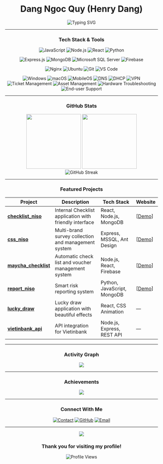 <div align="center">

# **Dang Ngoc Quy** (Henry Dang)

<img src="https://readme-typing-svg.herokuapp.com?font=Fira+Code&pause=1000&color=2196F3&center=true&vCenter=true&width=435&lines=IT+Support;Technical+Support;Troubleshooting;Hardware+%26+Software+Maintenance;Problem+Solver;Always+Learning+New+Skills" alt="Typing SVG" />

---

### **Tech Stack & Tools**

<div align="center">

![JavaScript](https://img.shields.io/badge/JavaScript-323330?style=for-the-badge&logo=javascript&logoColor=F7DF1E)
![Node.js](https://img.shields.io/badge/Node.js-43853D?style=for-the-badge&logo=node.js&logoColor=white)
![React](https://img.shields.io/badge/React-20232A?style=for-the-badge&logo=react&logoColor=61DAFB)
![Python](https://img.shields.io/badge/Python-14354C?style=for-the-badge&logo=python&logoColor=white)

![Express.js](https://img.shields.io/badge/Express.js-404D59?style-for-the-badge&logo=express&logoColor=white)
![MongoDB](https://img.shields.io/badge/MongoDB-4EA94B?style-for-the-badge&logo=mongodb&logoColor=white)
![Microsoft SQL Server](https://img.shields.io/badge/Microsoft%20SQL%20Server-CC2927?style=for-the-badge&logo=microsoft%20sql%20server&logoColor=white)
![Firebase](https://img.shields.io/badge/Firebase-039BE5?style-for-the-badge&logo=Firebase&logoColor=white)

![Nginx](https://img.shields.io/badge/nginx-%23009639.svg?style=for-the-badge&logo=nginx&logoColor=white)
![Ubuntu](https://img.shields.io/badge/Ubuntu-E95420?style-for-the-badge&logo=ubuntu&logoColor=white)
![Git](https://img.shields.io/badge/git-%23F05033.svg?style=for-the-badge&logo=git&logoColor=white)
![VS Code](https://img.shields.io/badge/Visual%20Studio%20Code-0078d7.svg?style=for-the-badge&logo=visual-studio-code&logoColor=white)

![Windows](https://img.shields.io/badge/Windows-0078D6?style=for-the-badge&logo=windows&logoColor=white)
![macOS](https://img.shields.io/badge/macOS-000000?style=for-the-badge&logo=apple&logoColor=white)
![MobileOS](https://img.shields.io/badge/MobileOS-34A853?style=for-the-badge&logo=android&logoColor=white)
![DNS](https://img.shields.io/badge/DNS-00A1D6?style=for-the-badge&logo=cloudflare&logoColor=white)
![DHCP](https://img.shields.io/badge/DHCP-FF5722?style-for-the-badge&logo=network&logoColor=white)
![VPN](https://img.shields.io/badge/VPN-00BCD4?style-for-the-badge&logo=openvpn&logoColor=white)
![Ticket Management](https://img.shields.io/badge/Ticket%20Management-9C27B0?style-for-the-badge&logo=servicenow&logoColor=white)
![Asset Management](https://img.shields.io/badge/Asset%20Management-2196F3?style-for-the-badge&logo=asset-management&logoColor=white)
![Hardware Troubleshooting](https://img.shields.io/badge/Hardware%20Troubleshooting-8BC34A?style-for-the-badge&logo=tools&logoColor=white)
![End-user Support](https://img.shields.io/badge/End-user%20Support-F44336?style-for-the-badge&logo=support&logoColor=white)

</div>

---

### **GitHub Stats**

<div align="center">
  <img height="180em" src="https://github-readme-stats.vercel.app/api?username=dangngocquy&show_icons=true&theme=transparent&include_all_commits=true&count_private=true&hide_border=true&text_color=2196F3&icon_color=2196F3"/>
  <img height="180em" src="https://github-readme-stats.vercel.app/api/top-langs/?username=dangngocquy&layout=compact&langs_count=8&theme=transparent&hide_border=true&text_color=2196F3&icon_color=2196F3"/>
</div>

<div align="center">
  <img src="https://github-readme-streak-stats.herokuapp.com/?user=dangngocquy&theme=transparent&hide_border=true&text_color=2196F3&sideNums=2196F3&sideLabels=2196F3" alt="GitHub Streak" />
</div>

---

### **Featured Projects**

<div align="center">

| **Project** | **Description** | **Tech Stack** | **Website** |
|---|---|---|---|
| [**checklist_niso**](https://github.com/dangngocquy/checklist_niso) | Internal Checklist application with friendly interface | React, Node.js, MongoDB | [<a href="https://css.niso.com.vn:3008/" target="_blank" rel="noopener noreferrer">Demo</a>] |
| [**css_niso**](https://github.com/dangngocquy/css_niso) | Multi-brand survey collection and management system | Express, MSSQL, Ant Design | [<a href="https://css.niso.com.vn:3008/" target="_blank" rel="noopener noreferrer">Demo</a>] |
| [**maycha_checklist**](https://github.com/dangngocquy/maycha_checklist) | Automatic check list and voucher management system | Node.js, React, Firebase | [<a href="https://checklist.tamhao.com.vn/" target="_blank" rel="noopener noreferrer">Demo</a>] |
| [**report_niso**](https://github.com/dangngocquy/report_niso) | Smart risk reporting system | Python, JavaScript, MongoDB | [<a href="https://report.niso.com.vn:3000/" target="_blank" rel="noopener noreferrer">Demo</a>] |
| [**lucky_draw**](https://github.com/dangngocquy/lucky_draw) | Lucky draw application with beautiful effects | React, CSS Animation | — |
| [**vietinbank_api**](https://github.com/dangngocquy/vietinbank_api) | API integration for Vietinbank | Node.js, Express, REST API | — |

</div>

---

### **Activity Graph**

<div align="center">
  <img src="https://github-readme-activity-graph.vercel.app/graph?username=dangngocquy&theme=minimal&hide_border=true&area=true&bg_color=00000000&color=2196F3&text_color=2196F3&point=2196F3" />
</div>

---

### **Achievements**

<div align="center">
  <img src="https://github-profile-trophy.vercel.app/?username=dangngocquy&theme=flat&no-bg=true&no-frame=true&row=1&column=6&title_color=2196F3&icon_color=2196F3&margin-w=10" />
</div>

---

### **Connect With Me**

<div align="center">

[![Contact](https://img.shields.io/badge/Contact_Service-FF5722?style=for-the-badge&logo=web&logoColor=white)](http://dangngocquy.id.vn/contact)
[![GitHub](https://img.shields.io/badge/GitHub-100000?style-for-the-badge&logo=github&logoColor=white)](https://github.com/dangngocquy)
[![Email](https://img.shields.io/badge/Email-D14836?style-for-the-badge&logo=gmail&logoColor=white)](mailto:dangngocquy.business@gmail.com)

</div>

---

<div align="center">
  <img src="https://capsule-render.vercel.app/api?type=waving&color=gradient&height=100&section=footer&animation=fadeIn" />
  
  ### **Thank you for visiting my profile!**
  
 ![Profile Views](https://komarev.com/ghpvc/?username=dangngocquy&color=brightgreen&style=flat-square&label=Profile+Views)
  
</div>
